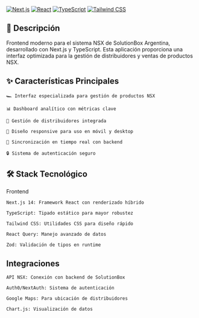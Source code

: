 [![Next.js](https://img.shields.io/badge/Next.js-000000?style=for-the-badge&logo=nextdotjs&logoColor=white)](https://nextjs.org/)
[![React](https://img.shields.io/badge/React-20232A?style=for-the-badge&logo=react&logoColor=61DAFB)](https://reactjs.org/)
[![TypeScript](https://img.shields.io/badge/TypeScript-007ACC?style=for-the-badge&logo=typescript&logoColor=white)](https://www.typescriptlang.org/)
[![Tailwind CSS](https://img.shields.io/badge/Tailwind_CSS-38B2AC?style=for-the-badge&logo=tailwind-css&logoColor=white)](https://tailwindcss.com/)


## 🌟 Descripción

Frontend moderno para el sistema NSX de SolutionBox Argentina, desarrollado con Next.js y TypeScript. Esta aplicación proporciona una interfaz optimizada para la gestión de distribuidores y ventas de productos NSX.
## ✨ Características Principales

    🏎️ Interfaz especializada para gestión de productos NSX

    📊 Dashboard analítico con métricas clave

    🤝 Gestión de distribuidores integrada

    📱 Diseño responsive para uso en móvil y desktop

    🔄 Sincronización en tiempo real con backend

    🔒 Sistema de autenticación seguro

## 🛠 Stack Tecnológico
Frontend

    Next.js 14: Framework React con renderizado híbrido

    TypeScript: Tipado estático para mayor robustez

    Tailwind CSS: Utilidades CSS para diseño rápido

    React Query: Manejo avanzado de datos

    Zod: Validación de tipos en runtime

## Integraciones

    API NSX: Conexión con backend de SolutionBox

    Auth0/NextAuth: Sistema de autenticación

    Google Maps: Para ubicación de distribuidores

    Chart.js: Visualización de datos